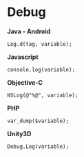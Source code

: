 # Debug

**Java - Android**
```
Log.d(tag, variable);
```

**Javascript**
```
console.log(variable);
```

**Objective-C**
```
NSLog(@"%@", variable);
```

**PHP**
```
var_dump($variable);
```

**Unity3D**
```
Debug.Log(variable);
```
